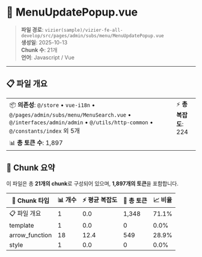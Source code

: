 # 📄 MenuUpdatePopup.vue

> **파일 경로**: `vizier(sample)/vizier-fe-all-develop/src/pages/admin/subs/menu/MenuUpdatePopup.vue`  
> **생성일**: 2025-10-13  
> **Chunk 수**: 21개  
> **언어**: Javascript / Vue
---





## 📋 파일 개요

| | |
|--|--|
| 📦 **의존성**: `@/store` • `vue-i18n` • `@/pages/admin/subs/menu/MenuSearch.vue` • `@/interfaces/admin/admin` • `@/utils/http-common` • `@/constants/index` 외 5개 | ⚡ **총 복잡도**: 224 |
| 📊 **총 토큰 수**: 1,897 |  |






## 🧩 Chunk 요약

이 파일은 총 **21개의 chunk**로 구성되어 있으며, **1,897개의 토큰**을 포함합니다.

| 🧩 Chunk 타입 | 📊 개수 | ⚡ 평균 복잡도 | 📝 총 토큰 | 📈 비율 |
|---------------|--------|-------------|----------|--------|
| 📋 파일 개요 | 1 | 0.0 | 1,348 | 71.1% |
| template | 1 | 0.0 | 0 | 0.0% |
| arrow_function | 18 | 12.4 | 549 | 28.9% |
| style | 1 | 0.0 | 0 | 0.0% |

